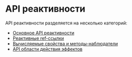 # API реактивности

 API реактивности разделяется на несколько категорий:

- [Основное API реактивности](basic-reactivity.md)
- [Реактивные ref-ссылки](refs-api.md)
- [Вычисляемые свойства и методы-наблюдатели](computed-watch-api.md)
- [API области действия эффектов](effect-scope.md)
